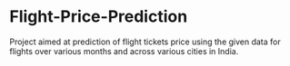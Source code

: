 # Flight-Price-Prediction
Project aimed at prediction of flight tickets price using the given data for flights over various months and across various cities in India.
